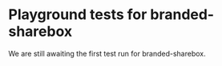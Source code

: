 # Playground tests for branded-sharebox
We are still awaiting the first test run for branded-sharebox.
